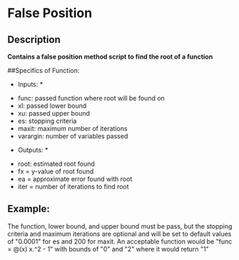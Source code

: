# False Position
## Description
**Contains a false position method script to find the root of a function**

##Specifics of Function:
* Inputs: *
-   func: passed function where root will be found on
-   xl: passed lower bound
-   xu: passed upper bound
-   es: stopping criteria
-   maxit: maximum number of iterations
-   varargin: number of variables passed

* Outputs: *
-   root: estimated root found
-   fx = y-value of root found
-   ea = approximate error found with root
-   iter = number of iterations to find root

## Example:
The function, lower bound, and upper bound must be pass, but the stopping criteria and maximum iterations are optional and will be set to default values of "0.0001" for es and 200 for maxit. 
An acceptable function would be "func = @(x) x.^2 - 1" with bounds of "0" and "2" where it would return "1"
